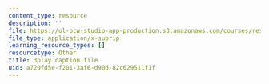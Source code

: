 ```yaml
---
content_type: resource
description: ''
file: https://ol-ocw-studio-app-production.s3.amazonaws.com/courses/res-18-009-learn-differential-equations-up-close-with-gilbert-strang-and-cleve-moler-fall-2015/a720fd5ef2013af6d90d82c629511f1f_kIT2uMxYh6M.srt
file_type: application/x-subrip
learning_resource_types: []
resourcetype: Other
title: 3play caption file
uid: a720fd5e-f201-3af6-d90d-82c629511f1f
---
```

